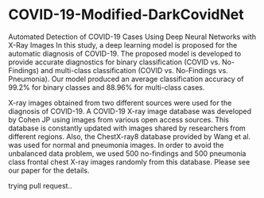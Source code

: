 # COVID-19-Modified-DarkCovidNet
Automated Detection of COVID-19 Cases Using Deep Neural Networks with X-Ray Images
In this study, a deep learning model is proposed for the automatic diagnosis of COVID-19. The proposed model is developed to provide accurate diagnostics for binary classification (COVID vs. No-Findings) and multi-class classification (COVID vs. No-Findings vs. Pneumonia). Our model produced an average classification accuracy of 99.2% for binary classes and 88.96% for multi-class cases.

X-ray images obtained from two different sources were used for the diagnosis of COVID-19. A COVID-19 X-ray image database was developed by Cohen JP using images from various open access sources. This database is constantly updated with images shared by researchers from different regions. Also, the ChestX-ray8 database provided by Wang et al. was used for normal and pneumonia images. In order to avoid the unbalanced data problem, we used 500 no-findings and 500 pneumonia class frontal chest X-ray images randomly from this database. Please see our paper for the details.

trying pull request..
